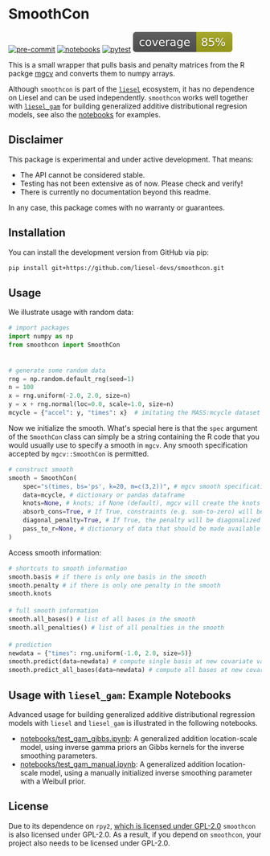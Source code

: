 # SmoothCon

[![pre-commit](https://github.com/liesel-devs/smoothcon/actions/workflows/pre-commit.yml/badge.svg)](https://github.com/liesel-devs/smoothcon/actions/workflows/pre-commit.yml)
[![notebooks](https://github.com/liesel-devs/smoothcon/actions/workflows/pytest-notebooks.yml/badge.svg)](https://github.com/liesel-devs/smoothcon/actions/workflows/pytest-notebooks.yml)
[![pytest](https://github.com/liesel-devs/smoothcon/actions/workflows/pytest.yml/badge.svg)](https://github.com/liesel-devs/smoothcon/actions/workflows/pytest.yml)
[![pytest-cov](tests/coverage.svg)](https://github.com/liesel-devs/smoothcon/actions/workflows/pytest.yml)

This is a small wrapper that pulls basis and penalty matrices from the R packge [mgcv](https://cran.r-project.org/web/packages/mgcv/index.html) and converts them to numpy arrays.

Although `smoothcon` is part of the [`liesel`](https://github.com/liesel-devs/liesel)
ecosystem, it has no dependence on Liesel and can be used independently. 
`smoothcon` works well together with [`liesel_gam`](https://github.com/liesel-devs/liesel_gam)
for building generalized additive distributional regresion models, see also the
[notebooks](https://github.com/liesel-devs/smoothcon/tree/main/notebooks) for 
examples.

## Disclaimer

This package is experimental and under active development. That means:

- The API cannot be considered stable.
- Testing has not been extensive as of now. Please check and verify!
- There is currently no documentation beyond this readme.

In any case, this package comes with no warranty or guarantees.

## Installation

You can install the development version from GitHub via pip:

```bash
pip install git+https://github.com/liesel-devs/smoothcon.git
```

## Usage

We illustrate usage with random data:

```python
# import packages
import numpy as np
from smoothcon import SmoothCon


# generate some random data
rng = np.random.default_rng(seed=1)
n = 100
x = rng.uniform(-2.0, 2.0, size=n)
y = x + rng.normal(loc=0.0, scale=1.0, size=n)
mcycle = {"accel": y, "times": x}  # imitating the MASS:mcycle dataset
```

Now we initialize the smooth. What's special here is that the `spec` argument of the
`SmoothCon` class can simply be a string containing the R code that you would usually
use to specify a smooth in `mgcv`. Any smooth specification accepted by `mgcv::SmoothCon`
is permitted.

```python
# construct smooth
smooth = SmoothCon(
    spec="s(times, bs='ps', k=20, m=c(3,2))", # mgcv smooth specification
    data=mcycle, # dictionary or pandas dataframe
    knots=None, # knots; if None (default), mgcv will create the knots
    absorb_cons=True, # If True, constraints (e.g. sum-to-zero) will be absorbed into the basis matrix
    diagonal_penalty=True, # If True, the penalty will be diagonalized
    pass_to_r=None, # dictionary of data that should be made available to the R environment
)
```

Access smooth information:

```python
# shortcuts to smooth information
smooth.basis # if there is only one basis in the smooth
smooth.penalty # if there is only one penalty in the smooth
smooth.knots

# full smooth information
smooth.all_bases() # list of all bases in the smooth
smooth.all_penalties() # list of all penalties in the smooth

# prediction
newdata = {"times": rng.uniform(-1.0, 2.0, size=5)}
smooth.predict(data=newdata) # compute single basis at new covariate values
smooth.predict_all_bases(data=newdata) # compute all bases at new covariate values
```

## Usage with `liesel_gam`: Example Notebooks

Advanced usage for building generalized additive distributional regression models with `liesel` and `liesel_gam` is illustrated in the following notebooks.

- [notebooks/test_gam_gibbs.ipynb](https://github.com/liesel-devs/liesel_gam/blob/main/notebooks/test_gam_gibbs.ipynb): A generalized addition location-scale model, using inverse gamma priors an Gibbs kernels for the inverse smoothing parameters.
- [notebooks/test_gam_manual.ipynb](https://github.com/liesel-devs/liesel_gam/blob/main/notebooks/test_gam_manual.ipynb): A generalized addition location-scale model, using a manually initialized inverse smoothing parameter with a Weibull prior.


## License

Due to its dependence on `rpy2`, [which is licensed under GPL-2.0](https://github.com/rpy2/rpy2/blob/master/LICENSE) `smoothcon` is also licensed under GPL-2.0. As a result, if you depend on `smoothcon`, your project also needs to be licensed under GPL-2.0.
